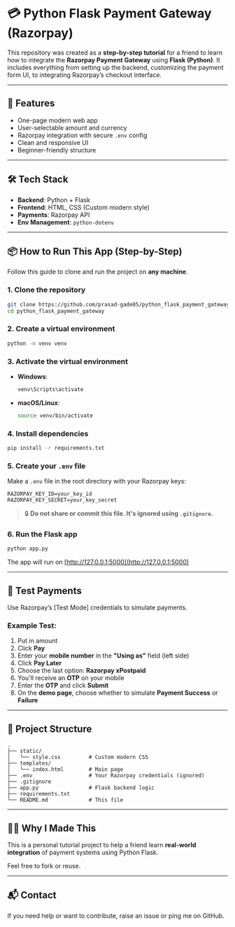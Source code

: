 # 💳 Python Flask Payment Gateway (Razorpay)

This repository was created as a **step-by-step tutorial** for a friend to learn how to integrate the **Razorpay Payment Gateway** using **Flask (Python)**. It includes everything from setting up the backend, customizing the payment form UI, to integrating Razorpay’s checkout interface.

---

## 🚀 Features

- One-page modern web app
- User-selectable amount and currency
- Razorpay integration with secure `.env` config
- Clean and responsive UI
- Beginner-friendly structure

---

## 🛠️ Tech Stack

- **Backend**: Python + Flask
- **Frontend**: HTML, CSS (Custom modern style)
- **Payments**: Razorpay API
- **Env Management**: `python-dotenv`

---

## 📦 How to Run This App (Step-by-Step)

Follow this guide to clone and run the project on **any machine**.

### 1. Clone the repository

```bash
git clone https://github.com/prasad-gade05/python_flask_payment_gateway
cd python_flask_payment_gateway
```

### 2. Create a virtual environment

```bash
python -m venv venv
```

### 3. Activate the virtual environment

- **Windows**:

  ```bash
  venv\Scripts\activate
  ```

- **macOS/Linux**:

  ```bash
  source venv/bin/activate
  ```

### 4. Install dependencies

```bash
pip install -r requirements.txt
```

### 5. Create your `.env` file

Make a `.env` file in the root directory with your Razorpay keys:

```env
RAZORPAY_KEY_ID=your_key_id
RAZORPAY_KEY_SECRET=your_key_secret
```

> 🔒 **Do not share or commit this file. It's ignored using `.gitignore`.**

### 6. Run the Flask app

```bash
python app.py
```

The app will run on [http://127.0.0.1:5000](http://127.0.0.1:5000)

---

## 🔪 Test Payments

Use Razorpay’s [Test Mode] credentials to simulate payments.

### Example Test:

1. Put in amount
2. Click **Pay**
3. Enter your **mobile number** in the **"Using as"** field (left side)
4. Click **Pay Later**
5. Choose the last option: **Razorpay xPostpaid**
6. You'll receive an **OTP** on your mobile
7. Enter the **OTP** and click **Submit**
8. On the **demo page**, choose whether to simulate **Payment Success** or **Failure**

---

## 📁 Project Structure

```
.
├── static/
│   └── style.css         # Custom modern CSS
├── templates/
│   └── index.html        # Main page
├── .env                  # Your Razorpay credentials (ignored)
├── .gitignore
├── app.py                # Flask backend logic
├── requirements.txt
└── README.md             # This file
```

---

## 🙇‍♂️ Why I Made This

This is a personal tutorial project to help a friend learn **real-world integration** of payment systems using Python Flask.

Feel free to fork or reuse.

---

## 📬 Contact

If you need help or want to contribute, raise an issue or ping me on GitHub.

